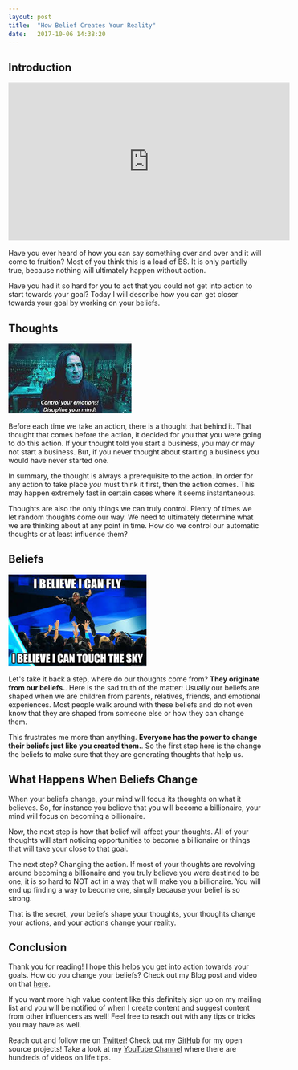 ```yaml
---
layout: post
title:  "How Belief Creates Your Reality"
date:   2017-10-06 14:38:20 
---
```


## Introduction 

<iframe width="560" height="315" src="https://www.youtube.com/embed/02VzI6jBjyQ" frameborder="0" allowfullscreen></iframe>

Have you ever heard of how you can say something over and over and it will come to fruition? Most of you think this is a load of BS.  It is only partially true, because nothing will ultimately happen without action.  

Have you had it so hard for you to act that you could not get into action to start towards your goal?  Today I will describe how you can get closer towards your goal by working on your beliefs.

## Thoughts

![ProfessorSnape](/assets/beliefs-reality/professorSnape.jpeg)


Before each time we take an action, there is a thought that behind it.  That thought that comes before the action, it decided for you that you were going to do this action.   If your thought told you start a business, you may or may not start a business.  But, if you never thought about starting a business you would have never started one.  

In summary, the thought is always a prerequisite to the action.  In order for any action to take place *you* must think it first, then the action comes.  This may happen extremely fast in certain cases where it seems instantaneous.  

Thoughts are also the only things we can truly control.  Plenty of times we let random thoughts come our way.  We need to ultimately determine what we are thinking about at any point in time.  How do we control our automatic thoughts or at least influence them?

## Beliefs

![Believe](/assets/beliefs-reality/believe.jpeg)


Let's take it back a step, where do our thoughts come from?  **They originate from our beliefs.**. Here is the sad truth of the matter:  Usually our beliefs are shaped when we are children from parents, relatives, friends, and emotional experiences.  Most people walk around with these beliefs and do not even know that they are shaped from someone else or how they can change them.

This frustrates me more than anything.  **Everyone has the power to change their beliefs just like you created them.**. So the first step here is the change the beliefs to make sure that they are generating thoughts that help us.  

## What Happens When Beliefs Change

When your beliefs change, your mind will focus its thoughts on what it believes. So, for instance you believe that you will become a billionaire, your mind will focus on becoming a billionaire.  

Now, the next step is how that belief will affect your thoughts.  All of your thoughts will start noticing opportunities to become a billionaire or things that will take your close to that goal.

The next step? Changing the action.  If most of your thoughts are revolving around becoming a billionaire and you truly believe you were destined to be one, it is so hard to NOT act in a way that will make you a billionaire.  You will end up finding a way to become one, simply because your belief is so strong.

That is the secret, your beliefs shape your thoughts, your thoughts change your actions, and your actions change your reality. 

## Conclusion

Thank you for reading! I hope this helps you get into action towards your goals.  How do you change your beliefs? Check out my Blog post and video on that [here][subBeliefs].

If you want more high value content like this definitely sign up on my mailing list and you will be notified of when I create content and suggest content from other influencers as well! Feel free to reach out with any tips or tricks you may have as well.

Reach out and follow me on [Twitter][twit]!  Check out my [GitHub][github] for my open source projects! Take a look at my [YouTube Channel][yt] where there are hundreds of videos on life tips.


[github]: https://github.com/acucciniello
[twit]: https://twitter.com/antocucciniello
[yt]: https://www.youtube.com/channel/UC8icMMql5SjCaXXMvILGIUA
[goalsBP]: http://www.acucciniello.com/How-I-Plan-Out-My-Time-and-Goals/
[subBeliefs]: http://www.acucciniello.com/How-to-Change-Your-Subconscious-Mind-Change-Your-Limiting-Beliefs/
